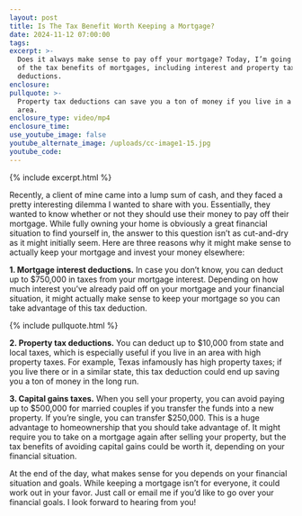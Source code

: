 ```yaml
---
layout: post
title: Is The Tax Benefit Worth Keeping a Mortgage?
date: 2024-11-12 07:00:00
tags:
excerpt: >-
  Does it always make sense to pay off your mortgage? Today, I’m going over some
  of the tax benefits of mortgages, including interest and property tax
  deductions.
enclosure:
pullquote: >-
  Property tax deductions can save you a ton of money if you live in a high-tax
  area.
enclosure_type: video/mp4
enclosure_time:
use_youtube_image: false
youtube_alternate_image: /uploads/cc-image1-15.jpg
youtube_code:
---
```

{% include excerpt.html %}

Recently, a client of mine came into a lump sum of cash, and they faced a pretty interesting dilemma I wanted to share with you. Essentially, they wanted to know whether or not they should use their money to pay off their mortgage. While fully owning your home is obviously a great financial situation to find yourself in, the answer to this question isn’t as cut-and-dry as it might initially seem. Here are three reasons why it might make sense to actually keep your mortgage and invest your money elsewhere:

**1\. Mortgage interest deductions.** In case you don’t know, you can deduct up to $750,000 in taxes from your mortgage interest. Depending on how much interest you’ve already paid off on your mortgage and your financial situation, it might actually make sense to keep your mortgage so you can take advantage of this tax deduction.

{% include pullquote.html %}

**2\. Property tax deductions.** You can deduct up to $10,000 from state and local taxes, which is especially useful if you live in an area with high property taxes. For example, Texas infamously has high property taxes; if you live there or in a similar state, this tax deduction could end up saving you a ton of money in the long run.

**3\. Capital gains taxes.** When you sell your property, you can avoid paying up to $500,000 for married couples if you transfer the funds into a new property. If you’re single, you can transfer $250,000. This is a huge advantage to homeownership that you should take advantage of. It might require you to take on a mortgage again after selling your property, but the tax benefits of avoiding capital gains could be worth it, depending on your financial situation.

At the end of the day, what makes sense for you depends on your financial situation and goals. While keeping a mortgage isn’t for everyone, it could work out in your favor. Just call or email me if you’d like to go over your financial goals. I look forward to hearing from you!
